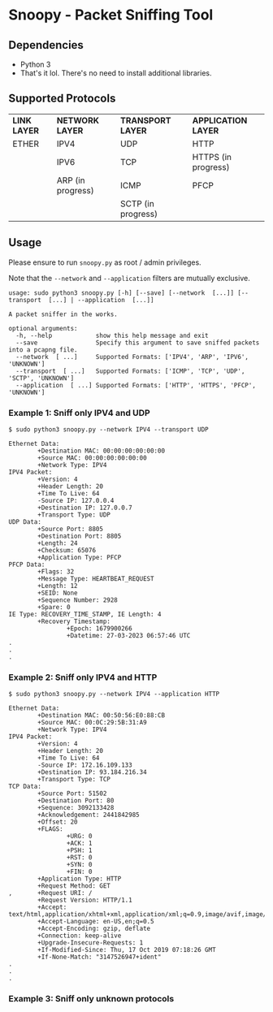 # Snoopy - Packet Sniffing Tool

## Dependencies
- Python 3
- That's it lol. There's no need to install additional libraries.

## Supported Protocols
<table>
    <tr>
        <td><b>LINK LAYER</b></td>
        <td><b>NETWORK LAYER</b></td>
        <td><b>TRANSPORT LAYER</b></td>
        <td><b>APPLICATION LAYER</b></td>
    </tr>
    <tr>
        <td>ETHER</td>
        <td>IPV4</td>
        <td>UDP</td>
        <td>HTTP</td>
    </tr>
    <tr>
        <td></td>
        <td>IPV6</td>
        <td>TCP</td>
        <td>HTTPS (in progress)</td>
    </tr>
    <tr>
        <td></td>
        <td>ARP (in progress)</td>
        <td>ICMP</td>
        <td>PFCP</td>
    </tr>
    <tr>
        <td></td>
        <td></td>
        <td>SCTP (in progress)</td>
        <td></td>
    </tr>
</table>

## Usage
Please ensure to run `snoopy.py` as root / admin privileges.

Note that the `--network` and `--application` filters are mutually exclusive.
```commandline
usage: sudo python3 snoopy.py [-h] [--save] [--network  [...]] [--transport  [...] | --application  [...]]

A packet sniffer in the works.

optional arguments:
  -h, --help            show this help message and exit
  --save                Specify this argument to save sniffed packets into a pcapng file.
  --network  [ ...]     Supported Formats: ['IPV4', 'ARP', 'IPV6', 'UNKNOWN']
  --transport  [ ...]   Supported Formats: ['ICMP', 'TCP', 'UDP', 'SCTP', 'UNKNOWN']
  --application  [ ...] Supported Formats: ['HTTP', 'HTTPS', 'PFCP', 'UNKNOWN']
```

### Example 1: Sniff only IPV4 and UDP

```commandline
$ sudo python3 snoopy.py --network IPV4 --transport UDP
```
```
Ethernet Data:
        +Destination MAC: 00:00:00:00:00:00
        +Source MAC: 00:00:00:00:00:00
        +Network Type: IPV4
IPV4 Packet:
        +Version: 4
        +Header Length: 20
        +Time To Live: 64
        -Source IP: 127.0.0.4
        +Destination IP: 127.0.0.7
        +Transport Type: UDP
UDP Data:
        +Source Port: 8805
        +Destination Port: 8805
        +Length: 24
        +Checksum: 65076
        +Application Type: PFCP
PFCP Data:
        +Flags: 32
        +Message Type: HEARTBEAT_REQUEST
        +Length: 12
        +SEID: None
        +Sequence Number: 2928
        +Spare: 0
IE Type: RECOVERY_TIME_STAMP, IE Length: 4
        +Recovery Timestamp:
                +Epoch: 1679900266
                +Datetime: 27-03-2023 06:57:46 UTC
.
.
.
```

### Example 2: Sniff only IPV4 and HTTP
```commandline
$ sudo python3 snoopy.py --network IPV4 --application HTTP
```
```
Ethernet Data:
        +Destination MAC: 00:50:56:E0:88:CB
        +Source MAC: 00:0C:29:5B:31:A9
        +Network Type: IPV4
IPV4 Packet:
        +Version: 4
        +Header Length: 20
        +Time To Live: 64
        -Source IP: 172.16.109.133
        +Destination IP: 93.184.216.34
        +Transport Type: TCP
TCP Data:
        +Source Port: 51502
        +Destination Port: 80
        +Sequence: 3092133428
        +Acknowledgement: 2441842985
        +Offset: 20
        +FLAGS:
                +URG: 0
                +ACK: 1
                +PSH: 1
                +RST: 0
                +SYN: 0
                +FIN: 0
        +Application Type: HTTP
        +Request Method: GET
,       +Request URI: /
        +Request Version: HTTP/1.1
        +Accept: text/html,application/xhtml+xml,application/xml;q=0.9,image/avif,image/webp,*/*;q=0.8
        +Accept-Language: en-US,en;q=0.5
        +Accept-Encoding: gzip, deflate
        +Connection: keep-alive
        +Upgrade-Insecure-Requests: 1
        +If-Modified-Since: Thu, 17 Oct 2019 07:18:26 GMT
        +If-None-Match: "3147526947+ident"
.
.
.
```

### Example 3: Sniff only unknown protocols 



